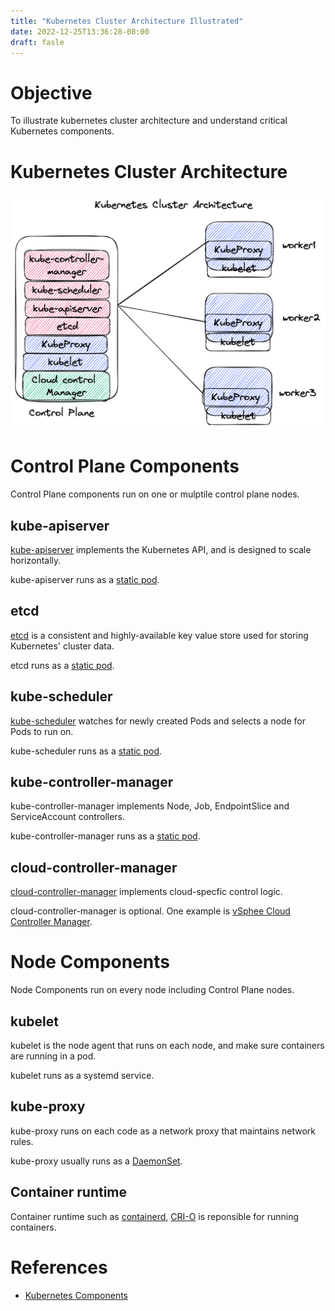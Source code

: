 ```yaml
---
title: "Kubernetes Cluster Architecture Illustrated"
date: 2022-12-25T13:36:28-08:00
draft: fasle 
---
```


# Objective

To illustrate kubernetes cluster architecture and understand critical Kubernetes components.

# Kubernetes Cluster Architecture

![Kubernetes Cluster Architecture](/images/kubernetes-cluster-architecture.png)

# Control Plane Components 

Control Plane components run on one or mulptile control plane nodes.

## kube-apiserver

[kube-apiserver](https://github.com/kubernetes/apiserver) implements the Kubernetes API, and is designed to scale horizontally.

kube-apiserver runs as a [static pod](https://kubernetes.io/docs/tasks/configure-pod-container/static-pod/).

## etcd 

[etcd](https://etcd.io/docs/) is a consistent and highly-available key value store used for storing Kubernetes' cluster data.

etcd runs as a [static pod](https://kubernetes.io/docs/tasks/configure-pod-container/static-pod/).

## kube-scheduler

[kube-scheduler](https://github.com/kubernetes/kube-scheduler) watches for newly created Pods and selects a node for Pods to run on.

kube-scheduler runs as a [static pod](https://kubernetes.io/docs/tasks/configure-pod-container/static-pod/).

## kube-controller-manager

kube-controller-manager implements Node, Job, EndpointSlice and ServiceAccount controllers. 

kube-controller-manager runs as a [static pod](https://kubernetes.io/docs/tasks/configure-pod-container/static-pod/).

## cloud-controller-manager

[cloud-controller-manager](https://kubernetes.io/docs/concepts/architecture/cloud-controller/) implements cloud-specfic control logic.

cloud-controller-manager is optional. One example is [vSphee Cloud Controller Manager](https://github.com/kubernetes/cloud-provider-vsphere).

# Node Components

Node Components run on every node including Control Plane nodes.

## kubelet

kubelet is the node agent that runs on each node, and make sure containers are running in a pod.

kubelet runs as a systemd service.

## kube-proxy

kube-proxy runs on each code as a network proxy that maintains network rules.

kube-proxy usually runs as a [DaemonSet](https://kubernetes.io/docs/concepts/workloads/controllers/daemonset/).

## Container runtime

Container runtime such as [containerd](https://github.com/containerd/containerd), [CRI-O](https://github.com/cri-o/cri-o) is reponsible for running containers.

# References

* [Kubernetes Components](https://kubernetes.io/docs/concepts/overview/components/)
